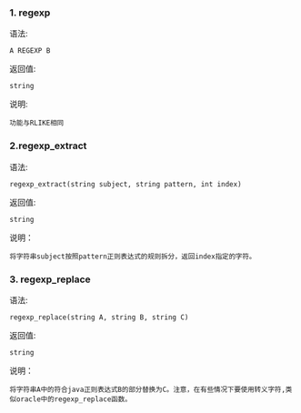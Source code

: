 

### 1. regexp

语法:
```
A REGEXP B
```
返回值:
```
string
```
说明:
```
功能与RLIKE相同
```

### 2.regexp_extract

语法:
```
regexp_extract(string subject, string pattern, int index)
```
返回值:
```
string
```
说明：
```
将字符串subject按照pattern正则表达式的规则拆分，返回index指定的字符。
```

### 3. regexp_replace

语法:
```
regexp_replace(string A, string B, string C)
```
返回值:
```
string
```
说明：
```
将字符串A中的符合java正则表达式B的部分替换为C。注意，在有些情况下要使用转义字符,类似oracle中的regexp_replace函数。
```
